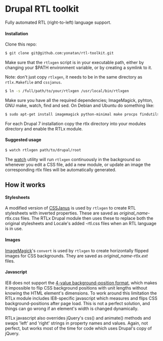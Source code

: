 # Drupal RTL toolkit

Fully automated RTL (right-to-left) language support.

#### Installation

Clone this repo:
```bash
$ git clone git@github.com:yonatan/rtl-toolkit.git
```

Make sure that the ```rtlxgen``` script is in your executable path, either by changing your $PATH environment variable, or by creating a symlink to it.

Note: don't just copy ```rtlxgen```, it needs to be in the same directory as ```rtlx.Makefile``` and ```cssjanus```.

```bash
$ ln -s /full/path/to/your/rtlxgen /usr/local/bin/rtlxgen
```

Make sure you have all the required dependencies; ImageMagick, pyhton, GNU make, watch, find and sed. On Debian and Ubuntu do something like:

```bash
$ sudo apt-get install imagemagick python-minimal make procps findutils sed
```

For each Drupal 7 installation copy the rtlx directory into your modules directory and enable the RTLx module.

#### Suggested usage

```bash
$ watch rtlxgen path/to/drupal/root
```

The [watch][1] utility will run ```rtlxgen``` continuously in the background so whenever you edit a CSS file, add a new module, or update an image the corresponding rtlx files will be automatically generated.

## How it works

#### Stylesheets
A modified version of [CSSJanus][2] is used by ```rtlxgen``` to create RTL stylesheets with inverted properties. These are saved as *original_name*-rtlx.css files. The RTLx Drupal module then uses these to replace both the original stylesheets and Locale's added -rtl.css files when an RTL language is in use.

#### Images
[ImageMagick][3]'s ```convert``` is used by ```rtlxgen``` to create horizontally flipped images for CSS backgrounds. They are saved as *original_name*-rtlx.*ext* files.

#### Javascript
IE8 does not support the [4-value background-position format][4], which makes it impossible to flip CSS background positions with unit lengths without knowing the HTML element's dimensions. To work around this limitation the RTLx module includes IE8-specific javascript which measures and flips CSS background-positions after page load. This is not a perfect solution, and things can go wrong if an element's width is changed dynamically.

RTLx javascript also overrides jQuery's css() and animate() methods and swaps 'left' and 'right' strings in property names and values. Again, not perfect, but works most of the time for code which uses Drupal's copy of jQuery.


[1]:http://linux.die.net/man/1/watch
[2]:https://code.google.com/p/cssjanus/
[3]:http://www.imagemagick.org/
[4]:https://developer.mozilla.org/en/docs/CSS/background-position
